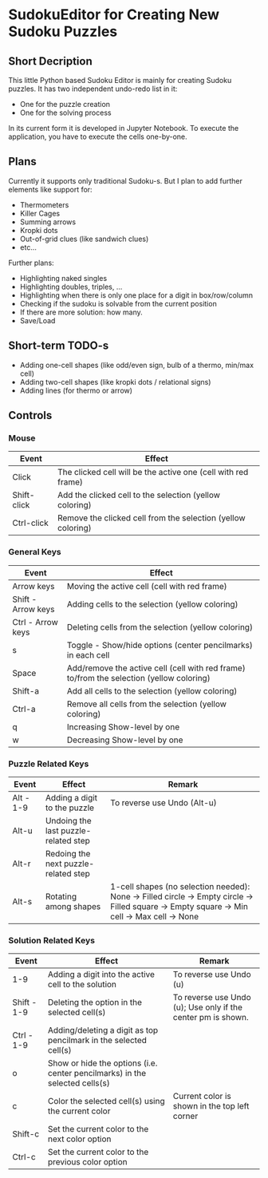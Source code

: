 # SudokuEditor for Creating New Sudoku Puzzles

## Short Decription

This little Python based Sudoku Editor is mainly for creating Sudoku puzzles. It has two independent undo-redo list in it:
* One for the puzzle creation
* One for the solving process

In its current form it is developed in Jupyter Notebook. To execute the application, you have to execute the cells one-by-one.

## Plans

Currently it supports only traditional Sudoku-s. But I plan to add further elements like support for:
* Thermometers
* Killer Cages
* Summing arrows
* Kropki dots
* Out-of-grid clues (like sandwich clues)
* etc...

Further plans:
* Highlighting naked singles
* Highlighting doubles, triples, ...
* Highlighting when there is only one place for a digit in box/row/column
* Checking if the sudoku is solvable from the current position
 * If there are more solution: how many.
* Save/Load

## Short-term TODO-s

* Adding one-cell shapes (like odd/even sign, bulb of a thermo, min/max cell)
* Adding two-cell shapes (like kropki dots / relational signs)
* Adding lines (for thermo or arrow)

## Controls

### Mouse

| Event         | Effect      |
| ------------- |-------------| 
| Click         | The clicked cell will be the active one (cell with red frame) | 
| Shift-click   | Add the clicked cell to the selection (yellow coloring) | 
| Ctrl-click    | Remove the clicked cell from the selection (yellow coloring)  | 


### General Keys

| Event                | Effect      |
| -------------------  |-------------| 
| Arrow keys           | Moving the active cell (cell with red frame) | 
| Shift - Arrow keys   | Adding cells to the selection (yellow coloring) | 
| Ctrl - Arrow keys    | Deleting cells from the selection (yellow coloring) | 
| s                    | Toggle - Show/hide options (center pencilmarks) in each cell | 
| Space                | Add/remove the active cell (cell with red frame) to/from the selection (yellow coloring) | 
| Shift-a              | Add all cells to the selection (yellow coloring) | 
| Ctrl-a               | Remove all cells from the selection (yellow coloring) | 
| q                    | Increasing Show-level by one |
| w                    | Decreasing Show-level by one |

### Puzzle Related Keys

| Event         | Effect      | Remark |
| ------------- |-------------|--------| 
| Alt - 1-9     | Adding a digit to the puzzle        | To reverse use Undo (Alt-u) |
| Alt-u         | Undoing the last puzzle-related step | |
| Alt-r         | Redoing the next puzzle-related step  | |
| Alt-s         | Rotating among shapes | 1-cell shapes (no selection needed): None -> Filled circle -> Empty circle -> Filled square -> Empty square -> Min cell -> Max cell -> None |

### Solution Related Keys

| Event              | Effect      | Remark |
|--------------------|-------------|--------|
| 1-9                | Adding a digit into the active cell to the solution | To reverse use Undo (u) |
| Shift - 1-9        | Deleting the option in the selected cell(s)   | To reverse use Undo (u); Use only if the center pm is shown. |
| Ctrl - 1-9         | Adding/deleting a digit as top pencilmark in the selected cell(s) | |
| o                  | Show or hide the options (i.e. center pencilmarks) in the selected cells(s) | | 
| c                  | Color the selected cell(s) using the current color | Current color is shown in the top left corner | 
| Shift-c            | Set the current color to the next color option | | 
| Ctrl-c             | Set the current color to the previous color option| | 

